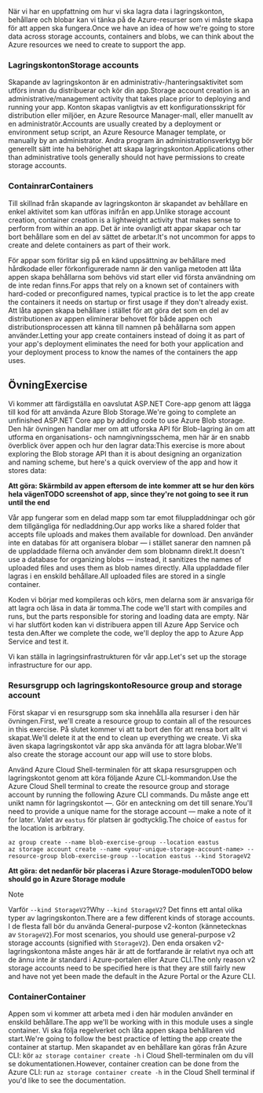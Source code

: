 <span data-ttu-id="d389e-101">När vi har en uppfattning om hur vi ska lagra data i lagringskonton, behållare och blobar kan vi tänka på de Azure-resurser som vi måste skapa för att appen ska fungera.</span><span class="sxs-lookup"><span data-stu-id="d389e-101">Once we have an idea of how we're going to store data across storage accounts, containers and blobs, we can think about the Azure resources we need to create to support the app.</span></span>

### <a name="storage-accounts"></a><span data-ttu-id="d389e-102">Lagringskonton</span><span class="sxs-lookup"><span data-stu-id="d389e-102">Storage accounts</span></span>

<span data-ttu-id="d389e-103">Skapande av lagringskonton är en administrativ-/hanteringsaktivitet som utförs innan du distribuerar och kör din app.</span><span class="sxs-lookup"><span data-stu-id="d389e-103">Storage account creation is an administrative/management activity that takes place prior to deploying and running your app.</span></span> <span data-ttu-id="d389e-104">Konton skapas vanligtvis av ett konfigurationsskript för distribution eller miljöer, en Azure Resource Manager-mall, eller manuellt av en administratör.</span><span class="sxs-lookup"><span data-stu-id="d389e-104">Accounts are usually created by a deployment or environment setup script, an Azure Resource Manager template, or manually by an administrator.</span></span> <span data-ttu-id="d389e-105">Andra program än administrationsverktyg bör generellt sätt inte ha behörighet att skapa lagringskonton.</span><span class="sxs-lookup"><span data-stu-id="d389e-105">Applications other than administrative tools generally should not have permissions to create storage accounts.</span></span>

### <a name="containers"></a><span data-ttu-id="d389e-106">Containrar</span><span class="sxs-lookup"><span data-stu-id="d389e-106">Containers</span></span>

<span data-ttu-id="d389e-107">Till skillnad från skapande av lagringskonton är skapandet av behållare en enkel aktivitet som kan utföras inifrån en app.</span><span class="sxs-lookup"><span data-stu-id="d389e-107">Unlike storage account creation, container creation is a lightweight activity that makes sense to perform from within an app.</span></span> <span data-ttu-id="d389e-108">Det är inte ovanligt att appar skapar och tar bort behållare som en del av sättet de arbetar.</span><span class="sxs-lookup"><span data-stu-id="d389e-108">It's not uncommon for apps to create and delete containers as part of their work.</span></span>

<span data-ttu-id="d389e-109">För appar som förlitar sig på en känd uppsättning av behållare med hårdkodade eller förkonfigurerade namn är den vanliga metoden att låta appen skapa behållarna som behövs vid start eller vid första användning om de inte redan finns.</span><span class="sxs-lookup"><span data-stu-id="d389e-109">For apps that rely on a known set of containers with hard-coded or preconfigured names, typical practice is to let the app create the containers it needs on startup or first usage if they don't already exist.</span></span> <span data-ttu-id="d389e-110">Att låta appen skapa behållare i stället för att göra det som en del av distributionen av appen eliminerar behovet för både appen och distributionsprocessen att känna till namnen på behållarna som appen använder.</span><span class="sxs-lookup"><span data-stu-id="d389e-110">Letting your app create containers instead of doing it as part of your app's deployment eliminates the need for both your application and your deployment process to know the names of the containers the app uses.</span></span>

## <a name="exercise"></a><span data-ttu-id="d389e-111">Övning</span><span class="sxs-lookup"><span data-stu-id="d389e-111">Exercise</span></span>

<span data-ttu-id="d389e-112">Vi kommer att färdigställa en oavslutat ASP.NET Core-app genom att lägga till kod för att använda Azure Blob Storage.</span><span class="sxs-lookup"><span data-stu-id="d389e-112">We're going to complete an unfinished ASP.NET Core app by adding code to use Azure Blob storage.</span></span> <span data-ttu-id="d389e-113">Den här övningen handlar mer om att utforska API för Blob-lagring än om att utforma en organisations- och namngivningsschema, men här är en snabb överblick över appen och hur den lagrar data:</span><span class="sxs-lookup"><span data-stu-id="d389e-113">This exercise is more about exploring the Blob storage API than it is about designing an organization and naming scheme, but here's a quick overview of the app and how it stores data:</span></span>

<span data-ttu-id="d389e-114">**Att göra: Skärmbild av appen eftersom de inte kommer att se hur den körs hela vägen**</span><span class="sxs-lookup"><span data-stu-id="d389e-114">**TODO screenshot of app, since they're not going to see it run until the end**</span></span>

<span data-ttu-id="d389e-115">Vår app fungerar som en delad mapp som tar emot filuppladdningar och gör dem tillgängliga för nedladdning.</span><span class="sxs-lookup"><span data-stu-id="d389e-115">Our app works like a shared folder that accepts file uploads and makes them available for download.</span></span> <span data-ttu-id="d389e-116">Den använder inte en databas för att organisera blobar &mdash; i stället sanerar den namnen på de uppladdade filerna och använder dem som blobnamn direkt.</span><span class="sxs-lookup"><span data-stu-id="d389e-116">It doesn't use a database for organizing blobs &mdash; instead, it sanitizes the names of uploaded files and uses them as blob names directly.</span></span> <span data-ttu-id="d389e-117">Alla uppladdade filer lagras i en enskild behållare.</span><span class="sxs-lookup"><span data-stu-id="d389e-117">All uploaded files are stored in a single container.</span></span>

<span data-ttu-id="d389e-118">Koden vi börjar med kompileras och körs, men delarna som är ansvariga för att lagra och läsa in data är tomma.</span><span class="sxs-lookup"><span data-stu-id="d389e-118">The code we'll start with compiles and runs, but the parts responsible for storing and loading data are empty.</span></span> <span data-ttu-id="d389e-119">När vi har slutfört koden kan vi distribuera appen till Azure App Service och testa den.</span><span class="sxs-lookup"><span data-stu-id="d389e-119">After we complete the code, we'll deploy the app to Azure App Service and test it.</span></span>

<span data-ttu-id="d389e-120">Vi kan ställa in lagringsinfrastrukturen för vår app.</span><span class="sxs-lookup"><span data-stu-id="d389e-120">Let's set up the storage infrastructure for our app.</span></span>

### <a name="resource-group-and-storage-account"></a><span data-ttu-id="d389e-121">Resursgrupp och lagringskonto</span><span class="sxs-lookup"><span data-stu-id="d389e-121">Resource group and storage account</span></span>
<span data-ttu-id="d389e-122">Först skapar vi en resursgrupp som ska innehålla alla resurser i den här övningen.</span><span class="sxs-lookup"><span data-stu-id="d389e-122">First, we'll create a resource group to contain all of the resources in this exercise.</span></span> <span data-ttu-id="d389e-123">På slutet kommer vi att ta bort den för att rensa bort allt vi skapat.</span><span class="sxs-lookup"><span data-stu-id="d389e-123">We'll delete it at the end to clean up everything we create.</span></span> <span data-ttu-id="d389e-124">Vi ska även skapa lagringskontot vår app ska använda för att lagra blobar.</span><span class="sxs-lookup"><span data-stu-id="d389e-124">We'll also create the storage account our app will use to store blobs.</span></span>

<span data-ttu-id="d389e-125">Använd Azure Cloud Shell-terminalen för att skapa resursgruppen och lagringskontot genom att köra följande Azure CLI-kommandon.</span><span class="sxs-lookup"><span data-stu-id="d389e-125">Use the Azure Cloud Shell terminal to create the resource group and storage account by running the following Azure CLI commands.</span></span> <span data-ttu-id="d389e-126">Du måste ange ett unikt namn för lagringskontot &mdash;. Gör en anteckning om det till senare.</span><span class="sxs-lookup"><span data-stu-id="d389e-126">You'll need to provide a unique name for the storage account &mdash; make a note of it for later.</span></span> <span data-ttu-id="d389e-127">Valet av `eastus` för platsen är godtycklig.</span><span class="sxs-lookup"><span data-stu-id="d389e-127">The choice of `eastus` for the location is arbitrary.</span></span>

```console
az group create --name blob-exercise-group --location eastus
az storage account create --name <your-unique-storage-account-name> --resource-group blob-exercise-group --location eastus --kind StorageV2
```

<span data-ttu-id="d389e-128">**Att göra: det nedanför bör placeras i Azure Storage-modulen**</span><span class="sxs-lookup"><span data-stu-id="d389e-128">**TODO below should go in Azure Storage module**</span></span>

> [!NOTE]
> <span data-ttu-id="d389e-129">Varför `--kind StorageV2`?</span><span class="sxs-lookup"><span data-stu-id="d389e-129">Why `--kind StorageV2`?</span></span> <span data-ttu-id="d389e-130">Det finns ett antal olika typer av lagringskonton.</span><span class="sxs-lookup"><span data-stu-id="d389e-130">There are a few different kinds of storage accounts.</span></span> <span data-ttu-id="d389e-131">I de flesta fall bör du använda General-purpose v2-konton (kännetecknas av `StorageV2`).</span><span class="sxs-lookup"><span data-stu-id="d389e-131">For most scenarios, you should use general-purpose v2 storage accounts (signified with `StorageV2`).</span></span> <span data-ttu-id="d389e-132">Den enda orsaken v2-lagringskontona måste anges här är att de fortfarande är relativt nya och att de ännu inte är standard i Azure-portalen eller Azure CLI.</span><span class="sxs-lookup"><span data-stu-id="d389e-132">The only reason v2 storage accounts need to be specified here is that they are still fairly new and have not yet been made the default in the Azure Portal or the Azure CLI.</span></span>

### <a name="container"></a><span data-ttu-id="d389e-133">Container</span><span class="sxs-lookup"><span data-stu-id="d389e-133">Container</span></span>
<span data-ttu-id="d389e-134">Appen som vi kommer att arbeta med i den här modulen använder en enskild behållare.</span><span class="sxs-lookup"><span data-stu-id="d389e-134">The app we'll be working with in this module uses a single container.</span></span> <span data-ttu-id="d389e-135">Vi ska följa regelverket och låta appen skapa behållaren vid start.</span><span class="sxs-lookup"><span data-stu-id="d389e-135">We're going to follow the best practice of letting the app create the container at startup.</span></span> <span data-ttu-id="d389e-136">Men skapandet av en behållare kan göras från Azure CLI: kör `az storage container create -h` i Cloud Shell-terminalen om du vill se dokumentationen.</span><span class="sxs-lookup"><span data-stu-id="d389e-136">However, container creation can be done from the Azure CLI: run `az storage container create -h` in the Cloud Shell terminal if you'd like to see the documentation.</span></span>